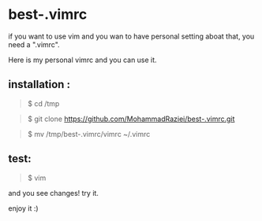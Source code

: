 # best-.vimrc

if you want to use vim and you wan to have personal setting aboat that, you need a ".vimrc".

Here is my personal vimrc and you can use it.


## installation :

> $ cd /tmp 

> $ git clone https://github.com/MohammadRaziei/best-.vimrc.git

> $ mv /tmp/best-.vimrc/vimrc ~/.vimrc


## test:

> $ vim

and you see changes! try it.

enjoy it :)
